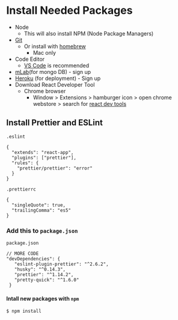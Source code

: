 # Install Needed Packages
* Node
    - This will also install NPM (Node Package Managers)
* [Git](https://git-scm.com/downloads)
    - Or install with [homebrew](https://brew.sh/)
        + Mac only
* Code Editor
    - [VS Code](https://code.visualstudio.com/download) is recommended
* [mLab](https://mlab.com/)(for mongo DB) - sign up
* [Heroku](https://signup.heroku.com) (for deployment) - Sign up
* Download React Developer Tool
    - Chrome browser
        + Window > Extensions > hamburger icon > open chrome webstore > search for [react dev tools](https://chrome.google.com/webstore/detail/react-developer-tools/fmkadmapgofadopljbjfkapdkoienihi?hl=en-US)

## Install Prettier and ESLint
`.eslint`

```
{
  "extends": "react-app",
  "plugins": ["prettier"],
  "rules": {
    "prettier/prettier": "error"
  }
}
```

`.prettierrc`

```
{
  "singleQuote": true,
  "trailingComma": "es5"
}
```

### Add this to `package.json`
`package.json`

```
// MORE CODE
"devDependencies": {
   "eslint-plugin-prettier": "^2.6.2",
   "husky": "^0.14.3",
   "prettier": "^1.14.2",
   "pretty-quick": "^1.6.0"
 }
```

#### Intall new packages with `npm`
`$ npm install`
